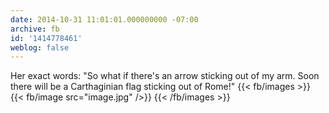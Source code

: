 ```yaml
---
date: 2014-10-31 11:01:01.000000000 -07:00
archive: fb
id: '1414778461'
weblog: false
---
```


Her exact words: "So what if there's an arrow sticking out of my arm. Soon there will be a Carthaginian flag sticking out of Rome!"
{{< fb/images >}}
{{< fb/image src="image.jpg" />}}
{{< /fb/images >}}

